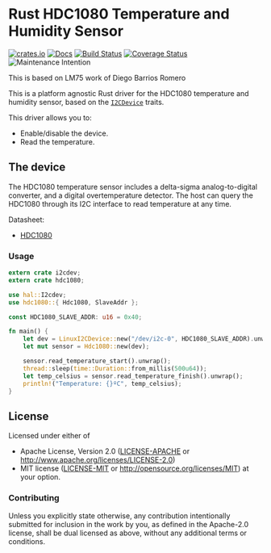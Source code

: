# Rust HDC1080 Temperature and Humidity Sensor

[![crates.io](https://img.shields.io/crates/v/hdc1080.svg)](https://crates.io/crates/hdc1080)
[![Docs](https://docs.rs/hdc1080/badge.svg)](https://docs.rs/hdc1080)
[![Build Status](https://travis-ci.org/iohe/hdc1080-rs.svg?branch=master)](https://travis-ci.org/iohe/hdc1080-rs)
[![Coverage Status](https://coveralls.io/repos/github/iohe/hdc1080-rs/badge.svg?branch=master)](https://coveralls.io/github/iohe/hdc1080-rs?branch=master)
![Maintenance Intention](https://img.shields.io/badge/maintenance-actively--developed-brightgreen.svg)

This is based on LM75 work of Diego Barrios Romero

This is a platform agnostic Rust driver for the HDC1080 temperature and humidity
sensor, based on the
[`I2CDevice`](https://github.com/rust-embedded/rust-i2cdev/) traits.


This driver allows you to:
- Enable/disable the device.
- Read the temperature.

## The device
The HDC1080 temperature sensor includes a delta-sigma analog-to-digital
converter, and a digital overtemperature detector. The host can
query the HDC1080 through its I2C interface to read temperature at any
time. 

Datasheet:
- [HDC1080](http://www.ti.com/lit/ds/symlink/hdc1080.pdf)

### Usage

```rust
extern crate i2cdev;
extern crate hdc1080;

use hal::I2cdev;
use hdc1080::{ Hdc1080, SlaveAddr };

const HDC1080_SLAVE_ADDR: u16 = 0x40;

fn main() {
    let dev = LinuxI2CDevice::new("/dev/i2c-0", HDC1080_SLAVE_ADDR).unwrap();
    let mut sensor = Hdc1080::new(dev);

    sensor.read_temperature_start().unwrap();
    thread::sleep(time::Duration::from_millis(500u64));
    let temp_celsius = sensor.read_temperature_finish().unwrap();
    println!("Temperature: {}ºC", temp_celsius);
}
```

## License

Licensed under either of

 * Apache License, Version 2.0 ([LICENSE-APACHE](LICENSE-APACHE) or
   http://www.apache.org/licenses/LICENSE-2.0)
 * MIT license ([LICENSE-MIT](LICENSE-MIT) or
   http://opensource.org/licenses/MIT) at your option.

### Contributing

Unless you explicitly state otherwise, any contribution intentionally submitted
for inclusion in the work by you, as defined in the Apache-2.0 license, shall
be dual licensed as above, without any additional terms or conditions.

